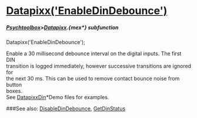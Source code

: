 # [Datapixx('EnableDinDebounce')](Datapixx-EnableDinDebounce) 
##### [Psychtoolbox](Psychtoolbox)>[Datapixx](Datapixx).{mex*} subfunction

Datapixx('EnableDinDebounce');

Enable a 30 millisecond debounce interval on the digital inputs. The first DIN  
transition is logged immediately, however successive transitions are ignored for  
the next 30 ms. This can be used to remove contact bounce noise from button  
boxes.  
See [DatapixxDin](DatapixxDin)\*Demo files for examples.  
  


###See also:
[DisableDinDebounce](Datapixx-DisableDinDebounce), [GetDinStatus](Datapixx-GetDinStatus)
